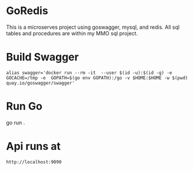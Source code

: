 # GoRedis
This is a microserves project using goswagger, mysql, and redis. All sql tables and procedures are within my MMO sql project.

# Build Swagger
```alias swagger='docker run --rm -it  --user $(id -u):$(id -g) -e GOCACHE=/tmp -e  GOPATH=$(go env GOPATH):/go -v $HOME:$HOME -w $(pwd) quay.io/goswagger/swagger'```

# Run Go
go run .

# Api runs at
`http://localhost:9090` 
